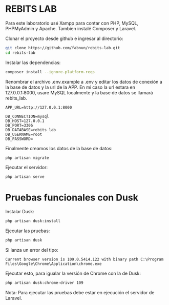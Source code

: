 # REBITS LAB

Para este laboratorio usé Xampp para contar con PHP, MySQL, PHPMyAdmin y Apache. Tambien instalé Composer y Laravel.

Clonar el proyecto desde github e ingresar al directorio:

```bash
git clone https://github.com/fabnun/rebits-lab.git
cd rebits-lab
```

Instalar las dependencias:

```bash
composer install --ignore-platform-reqs
```

Renombrar el archivo .env.example a .env y editar los datos de conexión a la base de datos y la url de la APP. En mi caso la url estara en 127.0.0.1:8000, usare MySQL localmente y la base de datos se llamará rebits_lab.

```properties
APP_URL=http://127.0.0.1:8000

DB_CONNECTION=mysql
DB_HOST=127.0.0.1
DB_PORT=3306
DB_DATABASE=rebits_lab
DB_USERNAME=root
DB_PASSWORD=
```

Finalmente creamos los datos de la base de datos:

```bash
php artisan migrate
```

Ejecutar el servidor:

```bash
php artisan serve
```

# Pruebas funcionales con Dusk

Instalar Dusk:

```bash
php artisan dusk:install
```

Ejecutar las pruebas:

```bash
php artisan dusk
```

Si lanza un error del tipo:

```error
Current browser version is 109.0.5414.122 with binary path C:\Program Files\Google\Chrome\Application\chrome.exe
```

Ejecutar esto, para igualar la versión de Chrome con la de Dusk:

```bash
php artisan dusk:chrome-driver 109
```

Nota: Para ejecutar las pruebas debe estar en ejecución el servidor de Laravel.
